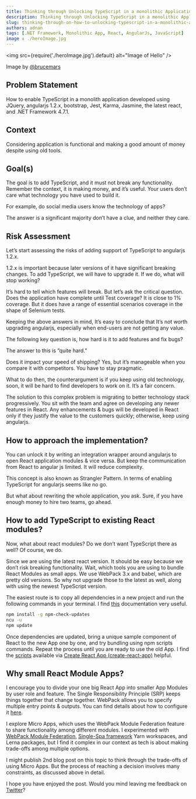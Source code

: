 ```yaml
---
title: Thinking through Unlocking TypeScript in a monolithic Application
description: Thinking through Unlocking TypeScript in a monolithic Application
slug: thinking-through-on-how-to-unlocking-typescript-in-a-monolithic-application
authors: adnan
tags: [.NET Framework, Monolithic App, React, AngularJs, JavaScript]
image : ./heroImage.jpg
---
```

<head>
  <meta name="og:image" content="{require('./heroImage.jpg').default}" />
  <meta name="keywords" content="react, typescript, angularjs, webpack, babel"/>
</head>

<img
src={require('./heroImage.jpg').default}
alt="Image of Hello"
/>

Image by [@brucemars](https://unsplash.com/@brucemars)


## Problem Statement
How to enable TypeScript in a monolith application developed using JQuery, angularjs 1.2.x, bootstrap, Jest, Karma, Jasmine, the latest react, and .NET Framework 4.7.1.
<!--truncate-->
## Context
Considering application is functional and making a good amount of money despite using old tools.
## Goal(s)
The goal is to add TypeScript, and it must not break any functionality. Remember the context, it is making money, and it’s useful. Your users don’t care what technology you have used to build it.

For example, do social media users know the technology of apps?

The answer is a significant majority don’t have a clue, and neither they care.

## Risk Assessment
Let’s start assessing the risks of adding support of TypeScript to angularjs 1.2.x.

1.2.x is important because later versions of it have significant breaking changes. To add TypeScript, we will have to upgrade it. If we do, what will stop working?

It’s hard to tell which features will break. But let’s ask the critical question. Does the application have complete until Test coverage? It is close to 1% coverage. But it does have a range of essential scenarios coverage in the shape of Selenium tests.

Keeping the above answers in mind, It’s easy to conclude that It’s not worth upgrading angularjs, especially when end-users are not getting any value.

The following key question is, how hard is it to add features and fix bugs?

The answer to this is ”quite hard.”

Does it impact your speed of shipping? Yes, but it’s manageable when you compare it with competitors. You have to stay pragmatic.

What to do then, the counterargument is if you keep using old technology, soon, it will be hard to find developers to work on it. It’s a fair concern.

The solution to this complex problem is migrating to better technology stack progressively. You sit with the team and agree on developing any newer features in React. Any enhancements & bugs will be developed in React only if they justify the value to the customers quickly; otherwise, keep using angularjs.

## How to approach the implementation?
You can unlock it by writing an integration wrapper around angularjs to open React application modules & vice versa. But keep the communication from React to angular js limited. It will reduce complexity.

This concept is also known as Strangler Pattern. In terms of enabling TypeScript for angularjs seems like no go.

But what about rewriting the whole application, you ask. Sure, if you have enough money to hire two teams, go ahead.

## How to add TypeScript to existing React modules?
Now, what about react modules? Do we don’t want TypeScript there as well? Of course, we do.

Since we are using the latest react version. It should be easy because we don’t risk breaking functionality. Wait, which tools you are using to bundle React Modules as small apps. We use WebPack 3.x and babel, which are pretty old versions. So why not upgrade those to the latest as well, along with using the newest TypeScript version.

The easiest route is to copy all dependencies in a new project and run the following commands in your terminal. I find [this](https://nodejs.dev/learn/update-all-the-nodejs-dependencies-to-their-latest-version) documentation very useful.



```bash
npm install -g npm-check-updates
ncu -u
npm update
```

Once dependencies are updated, bring a unique sample component of React to the new App one by one, and try bundling using npm scripts commands. Repeat the process until you are ready to use the old App. I find the [scripts](https://github.com/facebook/create-react-app/tree/main/packages/react-scripts) available via [Create React App (create-react-app)](https://create-react-app.dev/) helpful.

## Why small React Module Apps?

I encourage you to divide your one big React App into smaller App Modules by user role and feature. The Single Responsibility Principle (SRP) keeps things together that change together. WebPack allows you to specify multiple entry points & outputs. You can find details about how to configure it [here](https://webpack.js.org/concepts/#entry).

I explore Micro Apps, which uses the WebPack Module Federation feature to share functionality among different modules. I experimented with [WebPack Module Federation](https://webpack.js.org/concepts/module-federation/), [Single-Spa framework](https://single-spa.js.org/) Yarn workspaces, and Lerna packages, but I find it complex in our context as tech is about making trade-offs among multiple options.

I might publish 2nd blog post on this topic to think through the trade-offs of using Micro Apps. But the process of reaching a decision involves many constraints, as discussed above in detail.

I hope you have enjoyed the post. Would you mind leaving me feedback on [Twitter](https://twitter.com/madnan_rafiq)?
